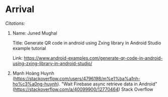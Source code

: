 # Arrival

*Citations:*

1. Name: Juned Mughal 
   
   Title: Generate QR code in android using Zxing library in Android Studio example tutorial 
   
   Link: https://www.android-examples.com/generate-qr-code-in-android-using-zxing-library-in-android-studio/

2. Mạnh Hoàng Huynh (https://stackoverflow.com/users/4796198/m%e1%ba%a1nh-ho%c3%a0ng-huynh). "Wait Firebase async retrieve data in          Android" (https://stackoverflow.com/a/40099900/12770464) Stack Overflow

